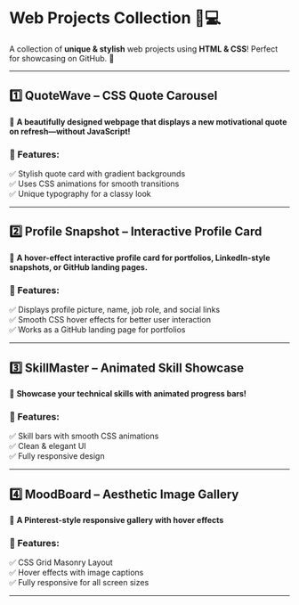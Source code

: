 # Web Projects Collection 🎨💻  

A collection of **unique & stylish** web projects using **HTML & CSS**! Perfect for showcasing on GitHub. 🚀  

---

## 1️⃣ QuoteWave – CSS Quote Carousel  
📌 **A beautifully designed webpage that displays a new motivational quote on refresh—without JavaScript!**  

### 🌟 Features:  
✅ Stylish quote card with gradient backgrounds  
✅ Uses CSS animations for smooth transitions  
✅ Unique typography for a classy look  

---

## 2️⃣ Profile Snapshot – Interactive Profile Card  
📌 **A hover-effect interactive profile card for portfolios, LinkedIn-style snapshots, or GitHub landing pages.**  

### 🌟 Features:  
✅ Displays profile picture, name, job role, and social links  
✅ Smooth CSS hover effects for better user interaction  
✅ Works as a GitHub landing page for portfolios  

---

## 3️⃣ SkillMaster – Animated Skill Showcase  
📌 **Showcase your technical skills with animated progress bars!**  

### 🌟 Features:  
✅ Skill bars with smooth CSS animations  
✅ Clean & elegant UI  
✅ Fully responsive design  

---

## 4️⃣ MoodBoard – Aesthetic Image Gallery  
📌 **A Pinterest-style responsive gallery with hover effects**  

### 🌟 Features:  
✅ CSS Grid Masonry Layout  
✅ Hover effects with image captions  
✅ Fully responsive for all screen sizes  

---

